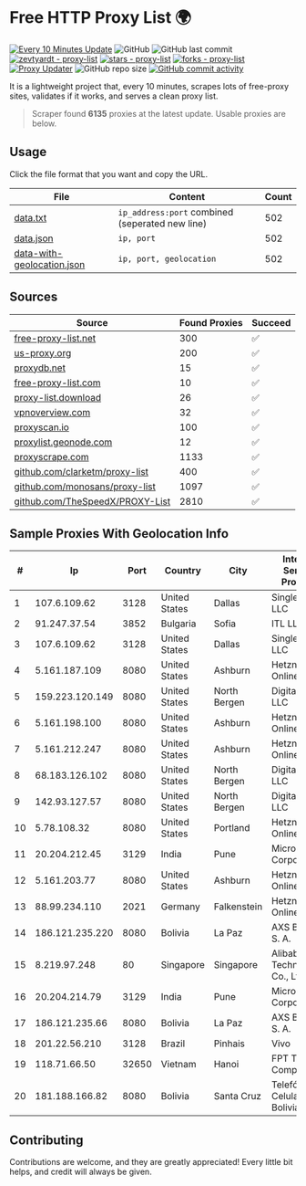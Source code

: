 
# Free HTTP Proxy List 🌍

[![Every 10 Minutes Update](https://github.com/mertguvencli/http-proxy-list/actions/workflows/main.yml/badge.svg?branch=main)](https://github.com/mertguvencli/http-proxy-list/actions/workflows/main.yml)
![GitHub](https://img.shields.io/github/license/mertguvencli/http-proxy-list)
![GitHub last commit](https://img.shields.io/github/last-commit/mertguvencli/http-proxy-list)
[![zevtyardt - proxy-list](https://img.shields.io/static/v1?label=zevtyardt&message=proxy-list&color=blue&logo=github)](https://github.com/zevtyardt/proxy-list "Go to GitHub repo")
[![stars - proxy-list](https://img.shields.io/github/stars/zevtyardt/proxy-list?style=social)](https://github.com/zevtyardt/proxy-list)
[![forks - proxy-list](https://img.shields.io/github/forks/zevtyardt/proxy-list?style=social)](https://github.com/zevtyardt/proxy-list)
[![Proxy Updater](https://github.com/zevtyardt/proxy-list/workflows/Proxy%20Updater/badge.svg)](https://github.com/zevtyardt/proxy-list/actions?query=workflow:"Proxy+Updater")
![GitHub repo size](https://img.shields.io/github/repo-size/zevtyardt/proxy-list)
[![GitHub commit activity](https://img.shields.io/github/commit-activity/m/zevtyardt/proxy-list?logo=commits)](https://github.com/zevtyardt/proxy-list/commits/main)

It is a lightweight project that, every 10 minutes, scrapes lots of free-proxy sites, validates if it works, and serves a clean proxy list.

> Scraper found **6135** proxies at the latest update. Usable proxies are below.

## Usage

Click the file format that you want and copy the URL.

|File|Content|Count|
|----|-------|-----|
|[data.txt](https://raw.githubusercontent.com/mertguvencli/http-proxy-list/main/proxy-list/data.txt)|`ip_address:port` combined (seperated new line)|502|
|[data.json](https://raw.githubusercontent.com/mertguvencli/http-proxy-list/main/proxy-list/data.json)|`ip, port`|502|
|[data-with-geolocation.json](https://raw.githubusercontent.com/mertguvencli/http-proxy-list/main/proxy-list/data-with-geolocation.json)|`ip, port, geolocation`|502|

## Sources

|Source|Found Proxies|Succeed|
|------|-------------|-------|
|[free-proxy-list.net](https://free-proxy-list.net)|300|✅|
|[us-proxy.org](https://www.us-proxy.org)|200|✅|
|[proxydb.net](http://proxydb.net)|15|✅|
|[free-proxy-list.com](https://free-proxy-list.com/?page=&port=&type%5B%5D=http&type%5B%5D=https&up_time=0&search=Search)|10|✅|
|[proxy-list.download](https://www.proxy-list.download/HTTP)|26|✅|
|[vpnoverview.com](https://vpnoverview.com/privacy/anonymous-browsing/free-proxy-servers)|32|✅|
|[proxyscan.io](https://www.proxyscan.io)|100|✅|
|[proxylist.geonode.com](https://proxylist.geonode.com/api/proxy-list?limit=300&page=1&sort_by=lastChecked&sort_type=desc&protocols=http,https)|12|✅|
|[proxyscrape.com](https://api.proxyscrape.com/v2/?request=displayproxies&protocol=http&timeout=10000&country=all&ssl=all&anonymity=all)|1133|✅|
|[github.com/clarketm/proxy-list](https://raw.githubusercontent.com/clarketm/proxy-list/master/proxy-list-raw.txt)|400|✅|
|[github.com/monosans/proxy-list](https://raw.githubusercontent.com/monosans/proxy-list/main/proxies/http.txt)|1097|✅|
|[github.com/TheSpeedX/PROXY-List](https://raw.githubusercontent.com/TheSpeedX/PROXY-List/master/http.txt)|2810|✅|


## Sample Proxies With Geolocation Info

|#|Ip|Port|Country|City|Internet Service Provider|
|-|--|----|-------|----|-------------------------|
|1|107.6.109.62|3128|United States|Dallas|SingleHop LLC|
|2|91.247.37.54|3852|Bulgaria|Sofia|ITL LLC|
|3|107.6.109.62|3128|United States|Dallas|SingleHop LLC|
|4|5.161.187.109|8080|United States|Ashburn|Hetzner Online GmbH|
|5|159.223.120.149|8080|United States|North Bergen|DigitalOcean, LLC|
|6|5.161.198.100|8080|United States|Ashburn|Hetzner Online GmbH|
|7|5.161.212.247|8080|United States|Ashburn|Hetzner Online GmbH|
|8|68.183.126.102|8080|United States|North Bergen|DigitalOcean, LLC|
|9|142.93.127.57|8080|United States|North Bergen|DigitalOcean, LLC|
|10|5.78.108.32|8080|United States|Portland|Hetzner Online GmbH|
|11|20.204.212.45|3129|India|Pune|Microsoft Corporation|
|12|5.161.203.77|8080|United States|Ashburn|Hetzner Online GmbH|
|13|88.99.234.110|2021|Germany|Falkenstein|Hetzner Online GmbH|
|14|186.121.235.220|8080|Bolivia|La Paz|AXS Bolivia S. A.|
|15|8.219.97.248|80|Singapore|Singapore|Alibaba (US) Technology Co., Ltd.|
|16|20.204.214.79|3129|India|Pune|Microsoft Corporation|
|17|186.121.235.66|8080|Bolivia|La Paz|AXS Bolivia S. A.|
|18|201.22.56.210|3128|Brazil|Pinhais|Vivo|
|19|118.71.66.50|32650|Vietnam|Hanoi|FPT Telecom Company|
|20|181.188.166.82|8080|Bolivia|Santa Cruz|Telefónica Celular de Bolivia S.A.|



## Contributing

Contributions are welcome, and they are greatly appreciated! Every
little bit helps, and credit will always be given.

